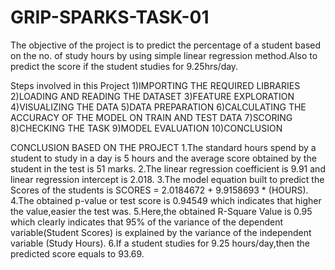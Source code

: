 # GRIP-SPARKS-TASK-01

The objective of the project is to predict the percentage of a student based on the no. of study hours by using simple linear regression method.Also to predict the score if the student studies for 9.25hrs/day.

Steps involved in this Project
 1)IMPORTING THE REQUIRED LIBRARIES
 2)LOADING AND READING THE DATASET
 3)FEATURE EXPLORATION
 4)VISUALIZING THE DATA
 5)DATA PREPARATION
 6)CALCULATING THE ACCURACY OF THE MODEL ON TRAIN AND TEST DATA
 7)SCORING
 8)CHECKING THE TASK
 9)MODEL EVALUATION
10)CONCLUSION




CONCLUSION BASED ON THE PROJECT
1.The standard hours spend by a student to study in a day is 5 hours and the average score obtained by the student in the test is 51 marks.
2.The linear regression coefficient is 9.91 and linear regression intercept is 2.018.
3.The model equation built to predict the Scores of the students is SCORES = 2.0184672 + 9.9158693 * (HOURS).
4.The obtained p-value or test score is 0.94549 which indicates that higher the value,easier the test was.
5.Here,the obtained R-Square Value is 0.95 which clearly indicates that 95% of the variance of the dependent variable(Student Scores) is explained by the variance of the independent variable (Study Hours).
6.If a student studies for 9.25 hours/day,then the predicted score equals to 93.69.


